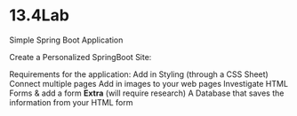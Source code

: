 # 13.4Lab
Simple Spring Boot Application

Create a Personalized SpringBoot Site: 

 Requirements for the application: 
Add in Styling (through a CSS Sheet)
Connect multiple pages 
Add in images to your web pages 
Investigate HTML Forms & add a form
 **Extra** (will require research)
A Database that saves the information from your HTML form 
